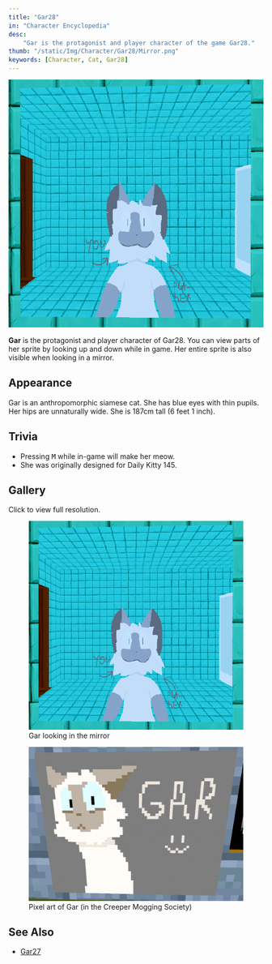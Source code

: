```yaml
---
title: "Gar28"
in: "Character Encyclopedia"
desc:
    "Gar is the protagonist and player character of the game Gar28."
thumb: "/static/Img/Character/Gar28/Mirror.png"
keywords: [Character, Cat, Gar28]
---
```


<img class="char-portrait" src="/static/Img/Character/Gar28/Mirror.png">

**Gar** is the protagonist and player character of Gar28. You can view parts of
her sprite by looking up and down while in game. Her entire sprite is also
visible when looking in a mirror.

## Appearance

Gar is an anthropomorphic siamese cat. She has blue eyes with thin pupils. Her
hips are unnaturally wide. She is 187cm tall (6 feet 1 inch).

## Trivia

* Pressing <kbd>M</kbd> while in-game will make her meow.
* She was originally designed for Daily Kitty 145.

## Gallery

Click to view full resolution.

<div class="gallery">

<figure class="gallery-elem">
    <a href="/static/Img/Character/Gar28/Mirror.png">
        <img src="/static/Img/Character/Gar28/Mirror.png">
    </a>
    <figcaption>
        Gar looking in the mirror
    </figcaption>
</figure>

<figure class="gallery-elem">
    <a href="/static/Img/Character/Gar28/PixelArt.png">
        <img src="/static/Img/Character/Gar28/PixelArt.png">
    </a>
    <figcaption>
        Pixel art of Gar (in the Creeper Mogging Society)
    </figcaption>
</figure>

</div>

## See Also

* [Gar27]

[Gar27]: /character/Gar27
